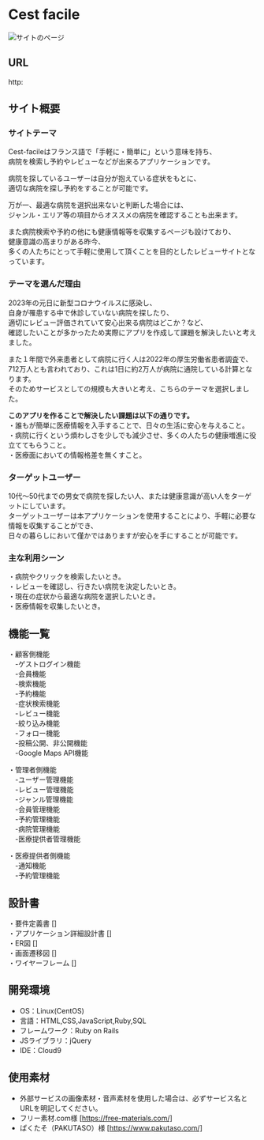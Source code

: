 # Cest facile
![サイトのページ](app/assets/images/introduction1.png)
## URL
 http:

## サイト概要

### サイトテーマ
  Cest-facileはフランス語で「手軽に・簡単に」という意味を持ち、  
 病院を検索し予約やレビューなどが出来るアプリケーションです。  
 
  病院を探しているユーザーは自分が抱えている症状をもとに、  
 適切な病院を探し予約をすることが可能です。    
 
  万が一、最適な病院を選択出来ないと判断した場合には、  
 ジャンル・エリア等の項目からオススメの病院を確認することも出来ます。
 
  また病院検索や予約の他にも健康情報等を収集するページも設けており、  
 健康意識の高まりがある昨今、  
 多くの人たちにとって手軽に使用して頂くことを目的としたレビューサイトとなっています。  

### テーマを選んだ理由

2023年の元日に新型コロナウイルスに感染し、  
自身が罹患する中で休診していない病院を探したり、    
適切にレビュー評価されていて安心出来る病院はどこか？など、  
確認したいことが多かったため実際にアプリを作成して課題を解決したいと考えました。   

また１年間で外来患者として病院に行く人は2022年の厚生労働省患者調査で、   
712万人とも言われており、これは1日に約2万人が病院に通院している計算となります。  
そのためサービスとしての規模も大きいと考え、こちらのテーマを選択しました。  

**このアプリを作ることで解決したい課題は以下の通りです。**  
・誰もが簡単に医療情報を入手することで、日々の生活に安心を与えること。  
・病院に行くという煩わしさを少しでも減少させ、多くの人たちの健康増進に役立ててもらうこと。  
・医療面においての情報格差を無くすこと。

### ターゲットユーザー
  10代〜50代までの男女で病院を探したい人、または健康意識が高い人をターゲットにしています。  
 ターゲットユーザーは本アプリケーションを使用することにより、手軽に必要な情報を収集することができ、  
 日々の暮らしにおいて僅かではありますが安心を手にすることが可能です。  

### 主な利用シーン

 ・病院やクリックを検索したいとき。  
 ・レビューを確認し、行きたい病院を決定したいとき。  
 ・現在の症状から最適な病院を選択したいとき。  
 ・医療情報を収集したいとき。  

## 機能一覧

・顧客側機能  
　-ゲストログイン機能  
　-会員機能  
　-検索機能  
　-予約機能  
　-症状検索機能  
　-レビュー機能  
　-絞り込み機能  
　-フォロー機能  
　-投稿公開、非公開機能  
　-Google Maps API機能  

・管理者側機能  
　-ユーザー管理機能  
　-レビュー管理機能  
　-ジャンル管理機能  
　-会員管理機能  
　-予約管理機能  
　-病院管理機能  
　-医療提供者管理機能  

・医療提供者側機能  
　-通知機能  
　-予約管理機能  
  
## 設計書

・要件定義書 []  
・アプリケーション詳細設計書 []  
・ER図 []  
・画面遷移図 []   
・ワイヤーフレーム []   

## 開発環境

- OS：Linux(CentOS)
- 言語：HTML,CSS,JavaScript,Ruby,SQL
- フレームワーク：Ruby on Rails
- JSライブラリ：jQuery
- IDE：Cloud9

## 使用素材

- 外部サービスの画像素材・音声素材を使用した場合は、必ずサービス名とURLを明記してください。  
- フリー素材.com様 [https://free-materials.com/]
- ぱくたそ（PAKUTASO）様 [https://www.pakutaso.com/] 